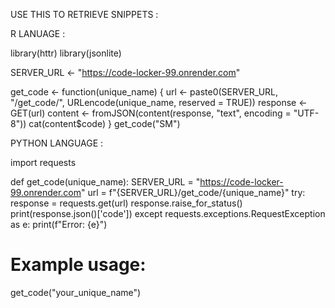 USE THIS TO RETRIEVE SNIPPETS : 

R LANUAGE : 

library(httr)
library(jsonlite)


SERVER_URL <- "https://code-locker-99.onrender.com"


get_code <- function(unique_name) {
  url <- paste0(SERVER_URL, "/get_code/", URLencode(unique_name, reserved = TRUE))
  response <- GET(url)
  content <- fromJSON(content(response, "text", encoding = "UTF-8"))
  cat(content$code)
}
get_code("SM")



PYTHON LANGUAGE : 

import requests

def get_code(unique_name):
    SERVER_URL = "https://code-locker-99.onrender.com"
    url = f"{SERVER_URL}/get_code/{unique_name}"
    try:
        response = requests.get(url)
        response.raise_for_status() 
        print(response.json()['code'])
    except requests.exceptions.RequestException as e:
        print(f"Error: {e}")

# Example usage:
get_code("your_unique_name")
